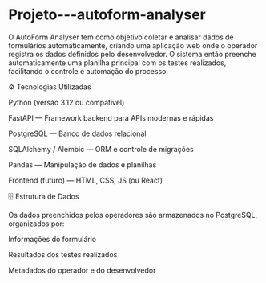 # Projeto---autoform-analyser


O AutoForm Analyser tem como objetivo coletar e analisar dados de formulários automaticamente, criando uma aplicação web onde o operador registra os dados definidos pelo desenvolvedor.
O sistema então preenche automaticamente uma planilha principal com os testes realizados, facilitando o controle e automação do processo.

⚙️ Tecnologias Utilizadas

Python (versão 3.12 ou compatível)

FastAPI — Framework backend para APIs modernas e rápidas

PostgreSQL — Banco de dados relacional

SQLAlchemy / Alembic — ORM e controle de migrações

Pandas — Manipulação de dados e planilhas

Frontend (futuro) — HTML, CSS, JS (ou React)

🗄️ Estrutura de Dados

Os dados preenchidos pelos operadores são armazenados no PostgreSQL, organizados por:

Informações do formulário

Resultados dos testes realizados

Metadados do operador e do desenvolvedor